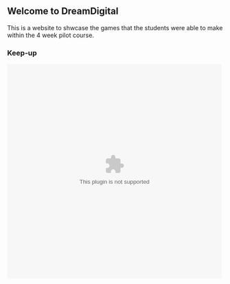 ## Welcome to DreamDigital 

This is a website to shwcase the games that the students were able to make within the 4 week pilot course.

### Keep-up
<object width="500px" height="500px" data="Keep_up.swf"></object>
